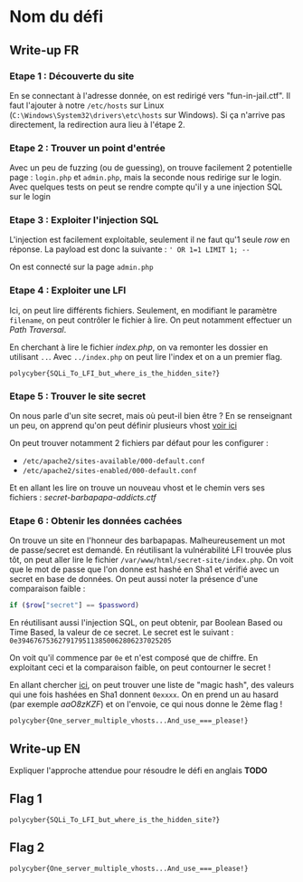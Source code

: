 # Nom du défi

## Write-up FR

### Etape 1 : Découverte du site

En se connectant à l'adresse donnée, on est redirigé vers "fun-in-jail.ctf". Il faut l'ajouter à notre `/etc/hosts` sur Linux (`C:\Windows\System32\drivers\etc\hosts` sur Windows). Si ça n'arrive pas directement, la redirection aura lieu à l'étape 2.

### Etape 2 : Trouver un point d'entrée

Avec un peu de fuzzing (ou de guessing), on trouve facilement 2 potentielle page : `login.php` et `admin.php`, mais la seconde nous redirige sur le login.
Avec quelques tests on peut se rendre compte qu'il y a une injection SQL sur le login

### Etape 3 : Exploiter l'injection SQL

L'injection est facilement exploitable, seulement il ne faut qu'1 seule *row* en réponse.
La payload est donc la suivante :
`' OR 1=1 LIMIT 1; -- `

On est connecté sur la page `admin.php`

### Etape 4 : Exploiter une LFI

Ici, on peut lire différents fichiers.
Seulement, en modifiant le paramètre `filename`, on peut contrôler le fichier à lire.
On peut notamment effectuer un *Path Traversal*.

En cherchant à lire le fichier *index.php*, on va remonter les dossier en utilisant `..`.
Avec `../index.php` on peut lire l'index et on a un premier flag.

`polycyber{SQLi_To_LFI_but_where_is_the_hidden_site?}`

### Etape 5 : Trouver le site secret

On nous parle d'un site secret, mais où peut-il bien être ?
En se renseignant un peu, on apprend qu'on peut définir plusieurs vhost [voir ici](https://httpd.apache.org/docs/2.4/vhosts/examples.html)

On peut trouver notamment 2 fichiers par défaut pour les configurer :
- `/etc/apache2/sites-available/000-default.conf`
- `/etc/apache2/sites-enabled/000-default.conf`


Et en allant les lire on trouve un nouveau vhost et le chemin vers ses fichiers : *secret-barbapapa-addicts.ctf*

### Etape 6 : Obtenir les données cachées

On trouve un site en l'honneur des barbapapas. Malheureusement un mot de passe/secret est demandé.
En réutilisant la vulnérabilité LFI trouvée plus tôt, on peut aller lire le fichier `/var/www/html/secret-site/index.php`.
On voit que le mot de passe que l'on donne est hashé en Sha1 et vérifié avec un secret en base de données.
On peut aussi noter la présence d'une comparaison faible :
```php
if ($row["secret"] == $password)
```


En réutilisant aussi l'injection SQL, on peut obtenir, par Boolean Based ou Time Based, la valeur de ce secret.
Le secret est le suivant : `0e39467675362791795113850062806237025205`

On voit qu'il commence par `0e` et n'est composé que de chiffre.
En exploitant ceci et la comparaison faible, on peut contourner le secret !

En allant chercher [ici](https://github.com/spaze/hashes/blob/master/sha1.md), on peut trouver une liste de "magic hash", des valeurs qui une fois hashées en Sha1 donnent `0exxxx`.
On en prend un au hasard (par exemple *aaO8zKZF*) et on l'envoie, ce qui nous donne le 2ème flag !


`polycyber{One_server_multiple_vhosts...And_use_===_please!}`


## Write-up EN

Expliquer l'approche attendue pour résoudre le défi en anglais
**TODO**

## Flag 1

`polycyber{SQLi_To_LFI_but_where_is_the_hidden_site?}`

## Flag 2
`polycyber{One_server_multiple_vhosts...And_use_===_please!}`
